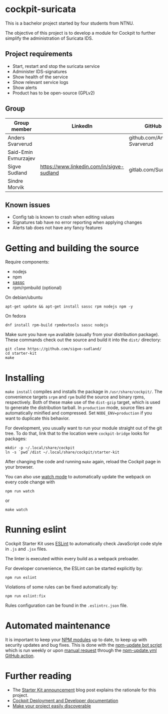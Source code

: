 # cockpit-suricata

This is a bachelor project started by four students from NTNU.

The objective of this project is to develop a module for Cockpit to further simplify the administration of Suricata IDS.



## Project requirements
* Start, restart and stop the suricata service
* Administer IDS-signatures
* Show health of the service
* Show relevant service logs
* Show alerts
* Product has to be open-source (GPLv2)

## Group

| Group member         | LinkedIn                                      | GitHub                      |
|----------------------|-----------------------------------------------|-----------------------------|
| Anders Svarverud     |                                               | github.com/Anders-Svarverud |
| Said-Emin Evmurzajev |                                               |                             |
| Sigve Sudland        | <https://www.linkedin.com/in/sigve-sudland>   | gitlab.com/Sudland          |
| Sindre Morvik        |                                               |                             |

## Known issues
* Config tab is known to crash when editing values
* Signatures tab have no error reporting when applying changes
* Alerts tab does not have any fancy features

# Getting and building the source

Require components:

* nodejs
* npm
* [sassc](https://github.com/sass/sassc)
* rpm/rpmbuild (optional)

On debian/ubuntu
```
apt-get update && apt-get install sassc rpm nodejs npm -y
```

On fedora
```
dnf install rpm-build rpmdevtools sassc nodejs
```

Make sure you have `npm` available (usually from your distribution package).
These commands check out the source and build it into the `dist/` directory:

```
git clone https://github.com/sigve-sudland/
cd starter-kit
make
```

# Installing

`make install` compiles and installs the package in `/usr/share/cockpit/`. The
convenience targets `srpm` and `rpm` build the source and binary rpms,
respectively. Both of these make use of the `dist-gzip` target, which is used
to generate the distribution tarball. In `production` mode, source files are
automatically minified and compressed. Set `NODE_ENV=production` if you want to
duplicate this behavior.

For development, you usually want to run your module straight out of the git
tree. To do that, link that to the location were `cockpit-bridge` looks for packages:

```
mkdir -p ~/.local/share/cockpit
ln -s `pwd`/dist ~/.local/share/cockpit/starter-kit
```

After changing the code and running `make` again, reload the Cockpit page in
your browser.

You can also use
[watch mode](https://webpack.js.org/guides/development/#using-watch-mode) to
automatically update the webpack on every code change with

    npm run watch

or

    make watch

# Running eslint

Cockpit Starter Kit uses [ESLint](https://eslint.org/) to automatically check
JavaScript code style in `.js` and `.jsx` files.

The linter is executed within every build as a webpack preloader.

For developer convenience, the ESLint can be started explicitly by:

    npm run eslint

Violations of some rules can be fixed automatically by:

    npm run eslint:fix

Rules configuration can be found in the `.eslintrc.json` file.

# Automated maintenance

It is important to keep your [NPM modules](./package.json) up to date, to keep
up with security updates and bug fixes. This is done with the
[npm-update bot script](https://github.com/cockpit-project/bots/blob/master/npm-update)
which is run weekly or upon [manual request](https://github.com/cockpit-project/starter-kit/actions) through the
[npm-update.yml](.github/workflows/npm-update.yml) [GitHub action](https://github.com/features/actions).

# Further reading

* The [Starter Kit announcement](http://cockpit-project.org/blog/cockpit-starter-kit.html)
   blog post explains the rationale for this project.
* [Cockpit Deployment and Developer documentation](http://cockpit-project.org/guide/latest/)
* [Make your project easily discoverable](http://cockpit-project.org/blog/making-a-cockpit-application.html)

